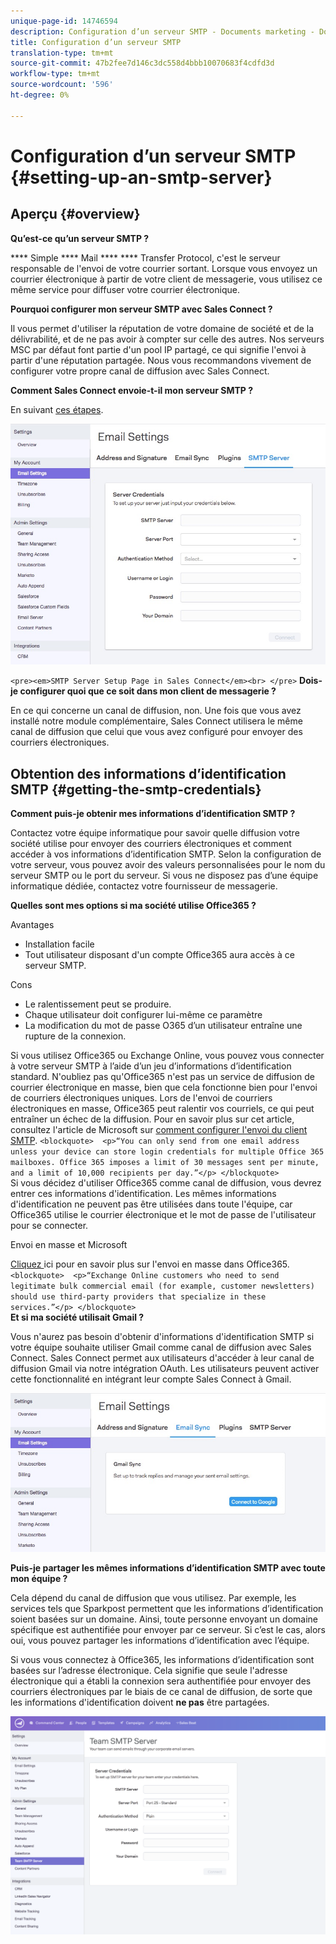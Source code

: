 ```yaml
---
unique-page-id: 14746594
description: Configuration d’un serveur SMTP - Documents marketing - Documentation du produit
title: Configuration d’un serveur SMTP
translation-type: tm+mt
source-git-commit: 47b2fee7d146c3dc558d4bbb10070683f4cdfd3d
workflow-type: tm+mt
source-wordcount: '596'
ht-degree: 0%

---
```



# Configuration d’un serveur SMTP {#setting-up-an-smtp-server}

## Aperçu {#overview}

**Qu’est-ce qu’un serveur SMTP ?**

**** Simple  **** Mail  ****  **** Transfer Protocol, c&#39;est le serveur responsable de l&#39;envoi de votre courrier sortant. Lorsque vous envoyez un courrier électronique à partir de votre client de messagerie, vous utilisez ce même service pour diffuser votre courrier électronique.

**Pourquoi configurer mon serveur SMTP avec Sales Connect ?**

Il vous permet d&#39;utiliser la réputation de votre domaine de société et de la délivrabilité, et de ne pas avoir à compter sur celle des autres. Nos serveurs MSC par défaut font partie d&#39;un pool IP partagé, ce qui signifie l&#39;envoi à partir d&#39;une réputation partagée. Nous vous recommandons vivement de configurer votre propre canal de diffusion avec Sales Connect.

**Comment Sales Connect envoie-t-il mon serveur SMTP ?**

En suivant [ces étapes](http://docs.marketo.com/x/ZgPh).

![](assets/1.png)

`<pre><em>SMTP Server Setup Page in Sales Connect</em><br> </pre>` **Dois-je configurer quoi que ce soit dans mon client de messagerie ?**

En ce qui concerne un canal de diffusion, non. Une fois que vous avez installé notre module complémentaire, Sales Connect utilisera le même canal de diffusion que celui que vous avez configuré pour envoyer des courriers électroniques.

## Obtention des informations d’identification SMTP {#getting-the-smtp-credentials}

**Comment puis-je obtenir mes informations d’identification SMTP ?**

Contactez votre équipe informatique pour savoir quelle diffusion votre société utilise pour envoyer des courriers électroniques et comment accéder à vos informations d’identification SMTP. Selon la configuration de votre serveur, vous pouvez avoir des valeurs personnalisées pour le nom du serveur SMTP ou le port du serveur. Si vous ne disposez pas d’une équipe informatique dédiée, contactez votre fournisseur de messagerie.

**Quelles sont mes options si ma société utilise Office365 ?**

Avantages

* Installation facile
* Tout utilisateur disposant d&#39;un compte Office365 aura accès à ce serveur SMTP.

Cons

* Le ralentissement peut se produire.
* Chaque utilisateur doit configurer lui-même ce paramètre
* La modification du mot de passe O365 d’un utilisateur entraîne une rupture de la connexion.

Si vous utilisez Office365 ou Exchange Online, vous pouvez vous connecter à votre serveur SMTP à l’aide d’un jeu d’informations d’identification standard. N&#39;oubliez pas qu&#39;Office365 n&#39;est pas un service de diffusion de courrier électronique en masse, bien que cela fonctionne bien pour l&#39;envoi de courriers électroniques uniques. Lors de l&#39;envoi de courriers électroniques en masse, Office365 peut ralentir vos courriels, ce qui peut entraîner un échec de la diffusion. Pour en savoir plus sur cet article, consultez l&#39;article de Microsoft sur [comment configurer l&#39;envoi du client SMTP](http://support.office.com/en-us/article/how-to-set-up-a-multifunction-device-or-application-to-send-email-using-office-365-69f58e99-c550-4274-ad18-c805d654b4c4).
`<blockquote>  <p>“You can only send from one email address unless your device can store login credentials for multiple Office 365 mailboxes. Office 365 imposes a limit of 30 messages sent per minute, and a limit of 10,000 recipients per day.”</p> </blockquote>`\
Si vous décidez d&#39;utiliser Office365 comme canal de diffusion, vous devrez entrer ces informations d&#39;identification. Les mêmes informations d&#39;identification ne peuvent pas être utilisées dans toute l&#39;équipe, car Office365 utilise le courrier électronique et le mot de passe de l&#39;utilisateur pour se connecter.

Envoi en masse et Microsoft

[Cliquez ](http://technet.microsoft.com/en-us/library/exchange-online-limits.aspx#RecipientLimits) ici pour en savoir plus sur l&#39;envoi en masse dans Office365. 
`<blockquote>  <p>“Exchange Online customers who need to send legitimate bulk commercial email (for example, customer newsletters) should use third-party providers that specialize in these services.”</p> </blockquote>`\
**Et si ma société utilisait Gmail ?**

Vous n&#39;aurez pas besoin d&#39;obtenir d&#39;informations d&#39;identification SMTP si votre équipe souhaite utiliser Gmail comme canal de diffusion avec Sales Connect. Sales Connect permet aux utilisateurs d&#39;accéder à leur canal de diffusion Gmail via notre intégration OAuth. Les utilisateurs peuvent activer cette fonctionnalité en intégrant leur compte Sales Connect à Gmail.

![](assets/2.png)

**Puis-je partager les mêmes informations d’identification SMTP avec toute mon équipe ?**

Cela dépend du canal de diffusion que vous utilisez. Par exemple, les services tels que Sparkpost permettent que les informations d’identification soient basées sur un domaine. Ainsi, toute personne envoyant un domaine spécifique est authentifiée pour envoyer par ce serveur. Si c’est le cas, alors oui, vous pouvez partager les informations d’identification avec l’équipe.

Si vous vous connectez à Office365, les informations d’identification sont basées sur l’adresse électronique. Cela signifie que seule l&#39;adresse électronique qui a établi la connexion sera authentifiée pour envoyer des courriers électroniques par le biais de ce canal de diffusion, de sorte que les informations d&#39;identification doivent **ne pas** être partagées.

![](assets/3.png)

